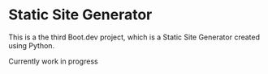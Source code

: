 # Static Site Generator

This is a the third Boot.dev project, which is a Static Site Generator created using Python.

Currently work in progress
